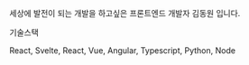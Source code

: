 
세상에 발전이 되는 개발을 하고싶은 프론트엔드 개발자 김동원 입니다. 

기술스택 

React, Svelte, React, Vue, Angular, Typescript, Python, Node
